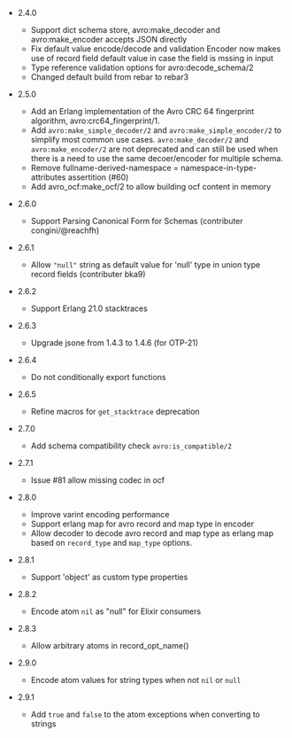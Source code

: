 * 2.4.0
   - Support dict schema store, avro:make_decoder and avro:make_encoder accepts JSON directly
   - Fix default value encode/decode and validation
     Encoder now makes use of record field default value in case the field is mssing in input
   - Type reference validation options for avro:decode_schema/2
   - Changed default build from rebar to rebar3

* 2.5.0
   - Add an Erlang implementation of the Avro CRC 64 fingerprint algorithm, avro:crc64_fingerprint/1.
   - Add `avro:make_simple_decoder/2` and `avro:make_simple_encoder/2` to simplify most common use cases.
     `avro:make_decoder/2` and `avro:make_encoder/2` are not deprecated and can still be used when
     there is a need to use the same decoer/encoder for multiple schema.
   - Remove fullname-derived-namespace = namespace-in-type-attributes assertition (#60)
   - Add avro_ocf:make_ocf/2 to allow building ocf content in memory
* 2.6.0
   - Support Parsing Canonical Form for Schemas (contributer congini/@reachfh)
* 2.6.1
   - Allow `"null"` string as default value for 'null' type in union type record fields (contributer bka9)
* 2.6.2
   - Support Erlang 21.0 stacktraces
* 2.6.3
   - Upgrade jsone from 1.4.3 to 1.4.6 (for OTP-21)
* 2.6.4
   - Do not conditionally export functions
* 2.6.5
   - Refine macros for `get_stacktrace` deprecation
* 2.7.0
   - Add schema compatibility check `avro:is_compatible/2`
* 2.7.1
   - Issue #81 allow missing codec in ocf
* 2.8.0
   - Improve varint encoding performance
   - Support erlang map for avro record and map type in encoder
   - Allow decoder to decode avro record and map type as erlang map
     based on `record_type` and `map_type` options.
* 2.8.1
   - Support 'object' as custom type properties
* 2.8.2
   - Encode atom `nil` as "null" for Elixir consumers
* 2.8.3
   - Allow arbitrary atoms in record_opt_name()
* 2.9.0
   - Encode atom values for string types when not `nil` or `null`
* 2.9.1
   - Add `true` and `false` to the atom exceptions when converting to strings


